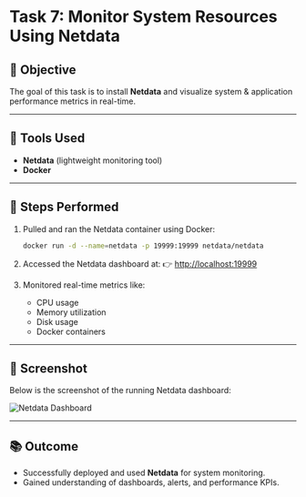 # Task 7: Monitor System Resources Using Netdata

## 📌 Objective

The goal of this task is to install **Netdata** and visualize system & application performance metrics in real-time.

---

## 🔧 Tools Used

* **Netdata** (lightweight monitoring tool)
* **Docker**

---

## 🚀 Steps Performed

1. Pulled and ran the Netdata container using Docker:

   ```bash
   docker run -d --name=netdata -p 19999:19999 netdata/netdata
   ```
2. Accessed the Netdata dashboard at:
   👉 [http://localhost:19999](http://localhost:19999)
3. Monitored real-time metrics like:

   * CPU usage
   * Memory utilization
   * Disk usage
   * Docker containers

---

## 📸 Screenshot

Below is the screenshot of the running Netdata dashboard:

![Netdata Dashboard](Screenshot.png)

---

## 📚 Outcome

* Successfully deployed and used **Netdata** for system monitoring.
* Gained understanding of dashboards, alerts, and performance KPIs.

